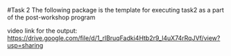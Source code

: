 #Task 2
The following package is the template for executing task2 as a part of the post-workshop program


video link for the output: https://drive.google.com/file/d/1_rlBruqFadki4Htb2r9_l4uX74rRqJVf/view?usp=sharing 
